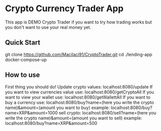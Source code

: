 # Crypto Currency Trader App

This app is DEMO Crypto Trader if you want to try how trading works but you don't want to use your real money yet.
## Quick Start
git clone https://github.com/Macilaci91/CryptoTrader.git
cd ./lending-app
docker-compose-up

## How to use
First thing you should do! Update crypto values:
localhost:8080/update
If you want to view currencies value use:
localhost:8080/getCryptoAll
If you want to view your wallet use:
localhost:8080/getWallettAll
If you want to buy a currency use:
localhost:8080/buy?name=(here you write the crypto name)&amount=(amount you want to buy)
example: localhost:8080/buy?name=XRP&amount=1000
sell crypto:
localhost:8080/sell?name=(here you write the crypto name)&amount=(amount you want to sell)
example: localhost:8080/buy?name=XRP&amount=500